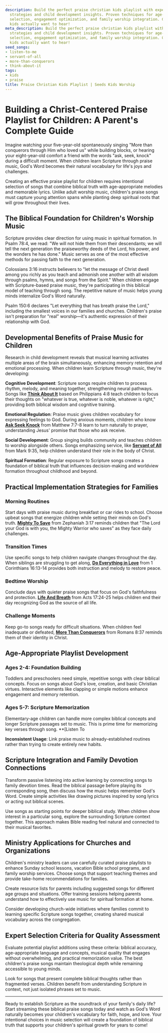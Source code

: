 ```yaml
---
description: Build the perfect praise christian kids playlist with expert curation
  strategies and child development insights. Proven techniques for age-appropriate
  selection, engagement optimization, and family worship integration. Create playlists
  kids actually want to hear!
meta_description: Build the perfect praise christian kids playlist with expert curation
  strategies and child development insights. Proven techniques for age-appropriate
  selection, engagement optimization, and family worship integration. Create playlists
  kids actually want to hear!
seed_songs:
- listen-to-me
- servant-of-all
- more-than-conquerors
- think-about-it
tags:
- kids
- praise
title: Praise Christian Kids Playlist | Seeds Kids Worship
---
```

# Building a Christ-Centered Praise Playlist for Children: A Parent's Complete Guide

Imagine watching your five-year-old spontaneously singing "More than conquerors through Him who loved us" while building blocks, or hearing your eight-year-old comfort a friend with the words "ask, seek, knock" during a difficult moment. When children learn Scripture through praise music, God's Word becomes their natural vocabulary for life's joys and challenges.

Creating an effective praise playlist for children requires intentional selection of songs that combine biblical truth with age-appropriate melodies and memorable lyrics. Unlike adult worship music, children's praise songs must capture young attention spans while planting deep spiritual roots that will grow throughout their lives.

## The Biblical Foundation for Children's Worship Music

Scripture provides clear direction for using music in spiritual formation. In Psalm 78:4, we read: "We will not hide them from their descendants; we will tell the next generation the praiseworthy deeds of the Lord, his power, and the wonders he has done." Music serves as one of the most effective methods for passing faith to the next generation.

Colossians 3:16 instructs believers to "let the message of Christ dwell among you richly as you teach and admonish one another with all wisdom through psalms, hymns, and songs from the Spirit." When children engage with Scripture-based praise music, they're participating in this biblical model of teaching through song. The repetitive nature of music helps young minds internalize God's Word naturally.

Psalm 150:6 declares "Let everything that has breath praise the Lord," including the smallest voices in our families and churches. Children's praise isn't preparation for "real" worship—it's authentic expression of their relationship with God.

## Developmental Benefits of Praise Music for Children

Research in child development reveals that musical learning activates multiple areas of the brain simultaneously, enhancing memory retention and emotional processing. When children learn Scripture through music, they're developing:

**Cognitive Development**: Scripture songs require children to process rhythm, melody, and meaning together, strengthening neural pathways. Songs like **[Think About It](https://seedskidsworship.com/product/think-about-it-philippians-48/)** based on Philippians 4:8 teach children to focus their thoughts on "whatever is true, whatever is noble, whatever is right," providing both biblical wisdom and cognitive training.

**Emotional Regulation**: Praise music gives children vocabulary for expressing feelings to God. During anxious moments, children who know **[Ask Seek Knock](https://seedskidsworship.com/product/ask-seek-knock-matthew-77-8-2/)** from Matthew 7:7-8 learn to turn naturally to prayer, understanding Jesus' promise that those who ask receive.

**Social Development**: Group singing builds community and teaches children to worship alongside others. Songs emphasizing service, like **[Servant of All](https://seedskidsworship.com/product/servant-of-all-mark-935/)** from Mark 9:35, help children understand their role in the body of Christ.

**Spiritual Formation**: Regular exposure to Scripture songs creates a foundation of biblical truth that influences decision-making and worldview formation throughout childhood and beyond.

## Practical Implementation Strategies for Families

### Morning Routines
Start days with praise music during breakfast or car rides to school. Choose upbeat songs that energize children while setting their minds on God's truth. **[Mighty To Save](https://seedskidsworship.com/product/mighty-to-save-zephaniah-317/)** from Zephaniah 3:17 reminds children that "The Lord your God is with you, the Mighty Warrior who saves" as they face daily challenges.

### Transition Times
Use specific songs to help children navigate changes throughout the day. When siblings are struggling to get along, **[Do Everything in Love](https://seedskidsworship.com/product/do-everything-in-love-1-corinthians-1613-14-2/)** from 1 Corinthians 16:13-14 provides both instruction and melody to restore peace.

### Bedtime Worship
Conclude days with quieter praise songs that focus on God's faithfulness and protection. **[Life And Breath](https://seedskidsworship.com/product/life-and-breath-acts-1724-25/)** from Acts 17:24-25 helps children end their day recognizing God as the source of all life.

### Challenge Moments
Keep go-to songs ready for difficult situations. When children feel inadequate or defeated, **[More Than Conquerors](https://seedskidsworship.com/product/more-than-conquerors-romans-837/)** from Romans 8:37 reminds them of their identity in Christ.

## Age-Appropriate Playlist Development

### Ages 2-4: Foundation Building
Toddlers and preschoolers need simple, repetitive songs with clear biblical concepts. Focus on songs about God's love, creation, and basic Christian virtues. Interactive elements like clapping or simple motions enhance engagement and memory retention.

### Ages 5-7: Scripture Memorization
Elementary-age children can handle more complex biblical concepts and longer Scripture passages set to music. This is prime time for memorizing key verses through song. **[Listen To

**Inconsistent Usage**: Link praise music to already-established routines rather than trying to create entirely new habits.

## Scripture Integration and Family Devotion Connections

Transform passive listening into active learning by connecting songs to family devotion times. Read the biblical passage before playing its corresponding song, then discuss how the music helps remember God's Word. Create simple activities like drawing pictures inspired by song lyrics or acting out biblical scenes.

Use songs as starting points for deeper biblical study. When children show interest in a particular song, explore the surrounding Scripture context together. This approach makes Bible reading feel natural and connected to their musical favorites.

## Ministry Applications for Churches and Organizations

Children's ministry leaders can use carefully curated praise playlists to enhance Sunday school lessons, vacation Bible school programs, and family worship services. Choose songs that support teaching themes and provide take-home recommendations for families.

Create resource lists for parents including suggested songs for different age groups and situations. Offer training sessions helping parents understand how to effectively use music for spiritual formation at home.

Consider developing church-wide initiatives where families commit to learning specific Scripture songs together, creating shared musical vocabulary across the congregation.

## Expert Selection Criteria for Quality Assessment

Evaluate potential playlist additions using these criteria: biblical accuracy, age-appropriate language and concepts, musical quality that engages without overwhelming, and practical memorization value. The best children's praise songs maintain theological depth while remaining accessible to young minds.

Look for songs that present complete biblical thoughts rather than fragmented verses. Children benefit from understanding Scripture in context, not just isolated phrases set to music.

---

Ready to establish Scripture as the soundtrack of your family's daily life? Start streaming these biblical praise songs today and watch as God's Word naturally becomes your children's vocabulary for faith, hope, and love. Your intentional choices in music selection will create a foundation of biblical truth that supports your children's spiritual growth for years to come!

<script type="application/ld+json">
{
  "@context": "https://schema.org",
  "@type": "Article",
  "headline": "Praise Christian Kids Playlist",
  "author": {
    "@type": "Organization",
    "name": "Seeds Kids Worship"
  },
  "publisher": {
    "@type": "Organization",
    "name": "Seeds Kids Worship",
    "logo": {
      "@type": "ImageObject",
      "url": "https://seedskidsworship.com/logo.png"
    }
  },
  "datePublished": "2025-09-05T17:05:34.307739",
  "dateModified": "2025-09-05T17:05:34.307752",
  "description": "Build the perfect praise christian kids playlist with expert curation strategies and child development insights. Proven techniques for age-appropriate selection",
  "mainEntityOfPage": {
    "@type": "WebPage",
    "@id": "https://seedskidsworship.com/activities/praise-christian-kids-playlist/"
  }
}
</script>

<script type="application/ld+json">
{
  "@context": "https://schema.org",
  "@type": "Product",
  "name": "Listen To Me",
  "description": "A wisdom song about listening to God's instruction",
  "url": "https://seedskidsworship.com/product/listen-to-me-psalm-3411-14/",
  "brand": {
    "@type": "Brand",
    "name": "Seeds Kids Worship"
  },
  "category": "Children's Christian Music",
  "album": "Seeds of Purpose"
}
</script>

<script type="application/ld+json">
{
  "@context": "https://schema.org",
  "@type": "Product",
  "name": "Servant of All",
  "description": "A song about serving others and being great through humility",
  "url": "https://seedskidsworship.com/product/servant-of-all-mark-935/",
  "brand": {
    "@type": "Brand",
    "name": "Seeds Kids Worship"
  },
  "category": "Children's Christian Music",
  "album": "The Power of Encouragement"
}
</script>

<script type="application/ld+json">
{
  "@context": "https://schema.org",
  "@type": "Product",
  "name": "More Than Conquerors",
  "description": "Powerful song declaring God as mighty to save and rejoicing over us from Zephaniah 3:17",
  "url": "https://seedskidsworship.com/product/more-than-conquerors-romans-837/",
  "brand": {
    "@type": "Brand",
    "name": "Seeds Kids Worship"
  },
  "category": "Children's Christian Music",
  "album": "Seeds of Character"
}
</script>

<script type="application/ld+json">
{
  "@context": "https://schema.org",
  "@type": "Product",
  "name": "Think About It",
  "description": "Thoughtful song about focusing on what is true, noble, an
